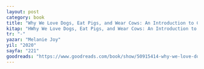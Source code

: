 ```yaml
---
layout: post
category: book
title: "Why We Love Dogs, Eat Pigs, and Wear Cows: An Introduction to Carnism | Melanie Joy (Kitap)"
kitap: "HWhy We Love Dogs, Eat Pigs, and Wear Cows: An Introduction to Carnism"
tr: "-"
yazar: "Melanie Joy"
yil: "2020"
sayfa: "221"
goodreads: "https://www.goodreads.com/book/show/50915414-why-we-love-dogs-eat-pigs-and-wear-cows"
---
```



